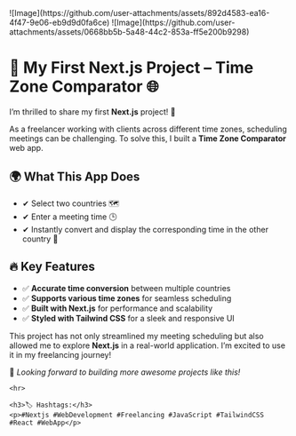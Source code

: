 
<head>
    <title>My First Next.js Project – Time Zone Comparator</title>
    ![Image](https://github.com/user-attachments/assets/892d4583-ea16-4f47-9e06-eb9d9d0fa6ce)
    ![Image](https://github.com/user-attachments/assets/0668bb5b-5a48-44c2-853a-ff5e200b9298)
</head>
<body>
    <h1>🚀 My First Next.js Project – Time Zone Comparator 🌐</h1>
    <p>I’m thrilled to share my first <strong>Next.js</strong> project! 🎉</p>
    <p>As a freelancer working with clients across different time zones, scheduling meetings can be challenging. To solve this, I built a <strong>Time Zone Comparator</strong> web app.</p>

<h2>🌍 What This App Does</h2>
<ul>
    <li>✔ Select two countries 🗺</li>
        <li>✔ Enter a meeting time 🕒</li>
        <li>✔ Instantly convert and display the corresponding time in the other country 📅</li>
    </ul>

<h2>🔥 Key Features</h2>
    <ul>
        <li>✅ <strong>Accurate time conversion</strong> between multiple countries</li>
        <li>✅ <strong>Supports various time zones</strong> for seamless scheduling</li>
        <li>✅ <strong>Built with Next.js</strong> for performance and scalability</li>
        <li>✅ <strong>Styled with Tailwind CSS</strong> for a sleek and responsive UI</li>
    </ul>

<p>This project has not only streamlined my meeting scheduling but also allowed me to explore <strong>Next.js</strong> in a real-world application. I’m excited to use it in my freelancing journey!</p>

<p>📌 <em>Looking forward to building more awesome projects like this!</em></p>

    <hr>

    <h3>🏷 Hashtags:</h3>
    <p>#Nextjs #WebDevelopment #Freelancing #JavaScript #TailwindCSS #React #WebApp</p>
</body>


